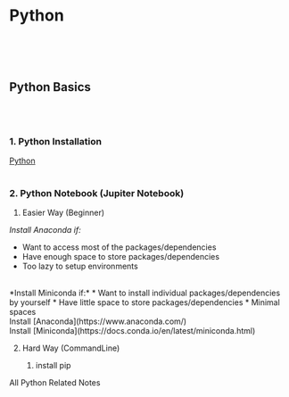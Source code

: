 # Python


<br /><br /><br />
## Python Basics
<br /><br />
### 1. Python Installation

[Python](https://www.python.org/downloads/)
<br /><br />
### 2. Python Notebook (Jupiter Notebook)
1. Easier Way (Beginner)

*Install Anaconda if:*
* Want to access most of the packages/dependencies
* Have enough space to store packages/dependencies
* Too lazy to setup environments
<br />
*Install Miniconda if:*
* Want to install individual packages/dependencies by yourself
* Have little space to store packages/dependencies
* Minimal spaces
<br />
Install [Anaconda](https://www.anaconda.com/)<br />
Install [Miniconda](https://docs.conda.io/en/latest/miniconda.html)


2. Hard Way (CommandLine)

	1. install pip


All Python Related Notes


